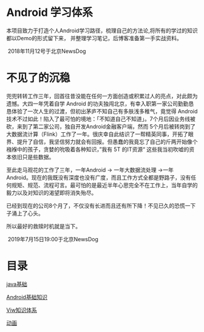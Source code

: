 # Android 学习体系

本项目致力于打造个人Android学习路径，梳理自己的方法论,将所有的学过的知识都以Demo的形式留下来，
并整理学习笔记，后博客准备第一手实战资料。

​																																	2018年11月12号于北京NewsDog



# 不见了的沉稳

兜兜转转工作三年，回首往昔没能在任何一方面创造或积累过人的亮点，对此颇为遗憾。大四一年凭着自学 Android 的功夫独闯北京，有幸入职第一家公司勤勤恳恳体验了一次人生的过渡，但初出茅庐不知自己有多肤浅多稚气，竟觉得 Android 技术不过如此！陷入了最可怕的境地：「不知道自己不知道」。7个月后因业务线被砍，来到了第二家公司，独自开发Android金融客户端，然而 5个月后被转岗到了大数据流计算（Flink）工作了一年。很庆幸自此结识了一帮精英同事，开拓了眼界、提升了自信，我坚信努力就会有回报。但愚蠢的我竟忘了自己的斤两开始像个襁褓中的孩子，贪婪的吮吸着各种知识，”我有 5T 的IT资源“ 这些我当初吹嘘的资本依旧只是些数据。



至此走马观花的工作了三年，一年Android  -> 一年大数据流处理 ->一年Android。现在的我既没有深度也没有广度，而且工作方式全都是野路子，没有任何规矩、规范、流程可言。最可怕的是最近半年心思完全不在工作上，当年自学的毅力以及对知识的渴望即将消失殆尽。



已经到现在的公司8个月了，不仅没有长进而且还有所下降！不见已久的恐慌一下子涌上了心头。



所以最好的救赎时机就是当下。

​																                                                         2019年7月15日19:00于北京NewsDog

# 目录

[java基础](MyNote/java基础.md)

[Android基础知识](MyNote/Android基础知识.md)

[Viw知识体系](MyNote/view知识体系.md)

[动画](MyNote/动画.md)